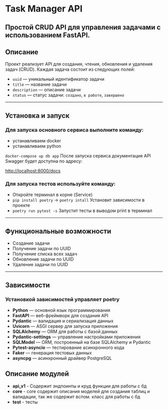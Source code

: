 # Task Manager API

Простой CRUD API для управления задачами с использованием FastAPI.
---
## Описание

Проект реализует API для создания, чтения, обновления и удаления задач (CRUD). Каждая задача состоит из следующих полей:

- `uuid` — уникальный идентификатор задачи
- `title` — название задачи
- `description` — описание задачи
- `status` — статус задачи: `создано`, `в работе`, `завершено`
---
## Установка и запуск


### Для запуска основного сервиса выполните команду:
- устанавливаем docker
- устанавливаем python

`docker-compose up db app`
После запуска сервиса документация API Swagger будет доступна по адресу:

[http://localhost:8000/docs](http://localhost:8000/docs)

### Для запуска тестов используйте команду:

- Откройте терминал в корне (Service)
- `pip install poetry` -> `poetry intall` Установит зависимости в проекте
- `poetry run pytest -s`  Запустит тесты в выводом print в терминал
---
## Функциональные возможности

- Создание задачи
- Получение задачи по UUID
- Получение списка всех задач
- Обновление задачи по UUID
- Удаление задачи по UUID
---
## Зависимости

### Установкой зависимостей управляет poetry

- **Python** — основной язык программирования
- **FastAPI** — веб-фреймворк для создания API
- **Pydantic** — валидация и сериализация данных
- **Uvicorn** — ASGI сервер для запуска приложения
- **SQLAlchemy** — ORM для работы с базой данных
- **Pydantic-settings** — управление настройками приложения
- **SQLModel** — ORM, построенный на базе SQLAlchemy и Pydantic
- **Pytest-asyncio** — тестирование асинхронного кода
- **Faker** — генерация тестовых данных
- **asyncpg** — асинхронный драйвер PostgreSQL

## Описание модулей

- **api_v1** - Содержит эндпоинты и круд функции для работы с бд
- **core** - core содержит описания моделей для создания таблиц и валидации, 
так же содержит вспом. класс для работы с бд
- **test** - тесты
